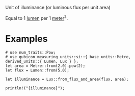 Unit of illuminance (or luminous flux per unit area)

Equal to 1 [lumen](crate::si::derived_units::Lumen)
per 1 [meter](crate::si::base_units::Metre)<sup>2</sup>.

# Examples
```
# use num_traits::Pow;
# use qubicon_measuring_units::si::{ base_units::Metre, derived_units::{ Lumen, Lux } };
let area = Metre::from(2.0).pow(2);
let flux = Lumen::from(5.0);

let illuminance = Lux::from_flux_and_area(flux, area);

println!("{illuminance}");
```
